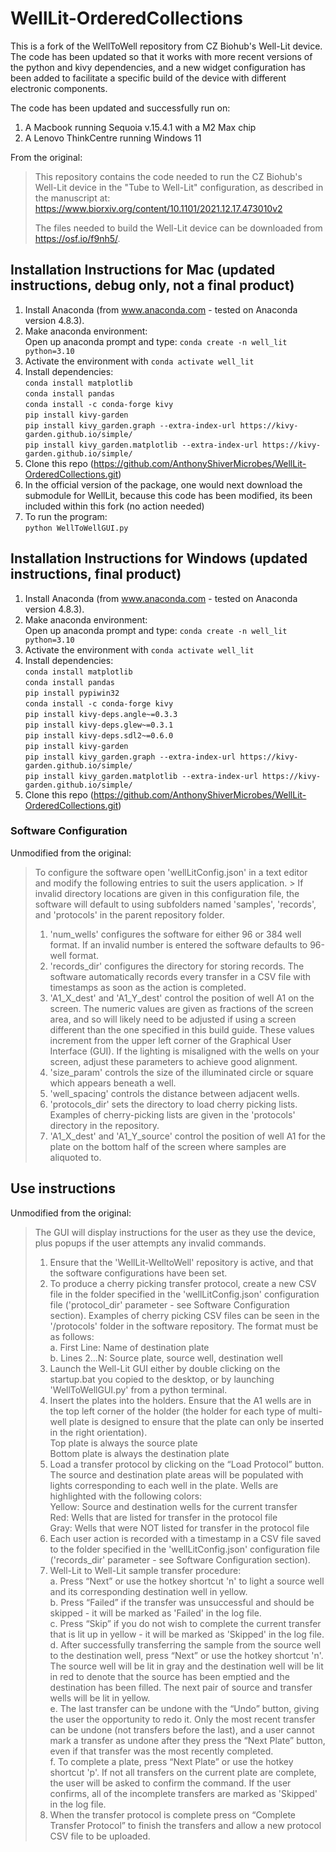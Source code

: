 # WellLit-OrderedCollections
This is a fork of the WellToWell repository from CZ Biohub's Well-Lit device. The code has been updated so that it works with more recent versions of the python and kivy dependencies, and a new widget configuration has been added to facilitate a specific build of the device with different electronic components.

The code has been updated and successfully run on:<br/>
1. A Macbook running Sequoia v.15.4.1 with a M2 Max chip
2. A Lenovo ThinkCentre running Windows 11

From the original:
> This repository contains the code needed to run the CZ Biohub's Well-Lit device in the "Tube to Well-Lit" configuration, as described in the manuscript at:
> https://www.biorxiv.org/content/10.1101/2021.12.17.473010v2
>
> The files needed to build the Well-Lit device can be downloaded from https://osf.io/f9nh5/.

## Installation Instructions for Mac (updated instructions, debug only, not a final product)

1. Install Anaconda (from www.anaconda.com - tested on Anaconda version 4.8.3).
2. Make anaconda environment:<br/>
        Open up anaconda prompt and type: `conda create -n well_lit python=3.10`
3. Activate the environment with `conda activate well_lit`
4. Install dependencies:<br/>
        `conda install matplotlib`<br/>
        `conda install pandas`<br/>
        `conda install -c conda-forge kivy`<br/>
        `pip install kivy-garden`<br/>
        `pip install kivy_garden.graph --extra-index-url https://kivy-garden.github.io/simple/ `<br/>
        `pip install kivy_garden.matplotlib --extra-index-url https://kivy-garden.github.io/simple/ `<br/>
5. Clone this repo (https://github.com/AnthonyShiverMicrobes/WellLit-OrderedCollections.git)<br/>
6. In the official version of the package, one would next download the submodule for WellLit, because this code has been modified, its been included within this fork (no action needed)<br/>
7. To run the program:<br/>
        `python WellToWellGUI.py`<br/>

## Installation Instructions for Windows (updated instructions, final product)

1. Install Anaconda (from www.anaconda.com - tested on Anaconda version 4.8.3).
2. Make anaconda environment:<br/>
        Open up anaconda prompt and type: `conda create -n well_lit python=3.10`
3. Activate the environment with `conda activate well_lit`
4. Install dependencies:<br/>
        `conda install matplotlib`<br/>
        `conda install pandas`<br/>
        `pip install pypiwin32`<br/>
        `conda install -c conda-forge kivy`<br/>
        `pip install kivy-deps.angle~=0.3.3`<br/>
        `pip install kivy-deps.glew~=0.3.1`<br/>
        `pip install kivy-deps.sdl2~=0.6.0`<br/>
        `pip install kivy-garden`<br/>
        `pip install kivy_garden.graph --extra-index-url https://kivy-garden.github.io/simple/ `<br/>
        `pip install kivy_garden.matplotlib --extra-index-url https://kivy-garden.github.io/simple/ `<br/>
5. Clone this repo (https://github.com/AnthonyShiverMicrobes/WellLit-OrderedCollections.git)<br/>


### Software Configuration
Unmodified from the original:<br/>
> To configure the software open 'wellLitConfig.json' in a text editor and modify the following entries to suit the users application. > If invalid directory locations are given in this configuration file, the software will default to using subfolders named 'samples', 'records', and 'protocols' in the parent repository folder.
> 
> 1. 'num_wells' configures the software for either 96 or 384 well format. If an invalid number is entered the software defaults to 96-well format.
> 2. 'records_dir' configures the directory for storing records. The software automatically records every transfer in a CSV file with timestamps as soon as the action is completed.
> 3. 'A1_X_dest' and 'A1_Y_dest' control the position of well A1 on the screen. The numeric values are given as fractions of the screen area, and so will likely need to be adjusted if using a screen different than the one specified in this build guide. These values increment from the upper left corner of the Graphical User Interface (GUI). If the lighting is misaligned with the wells on your screen, adjust these parameters to achieve good alignment.
> 4. 'size_param' controls the size of the illuminated circle or square which appears beneath a well.
> 5. 'well_spacing' controls the distance between adjacent wells.
> 6. 'protocols_dir' sets the directory to load cherry picking lists. Examples of cherry-picking lists are given in the 'protocols' directory in the repository.
> 7. 'A1_X_dest' and 'A1_Y_source' control the position of well A1 for the plate on the bottom half of the screen where samples are aliquoted to.

## Use instructions
Unmodified from the original:<br/>
> The GUI will display instructions for the user as they use the device, plus popups if the user attempts any invalid commands.
> 
> 1. Ensure that the 'WellLit-WelltoWell' repository is active, and that the software configurations have been set.
> 2. To produce a cherry picking transfer protocol, create a new CSV file in the folder specified in the 'wellLitConfig.json' configuration file ('protocol_dir' parameter - see Software Configuration section). Examples of cherry picking CSV files can be seen in the '/protocols' folder in the software repository. The format must be as follows:<br/>
>    a. First Line: Name of destination plate<br/>
>    b. Lines 2...N: Source plate, source well, destination well
> 3. Launch the Well-Lit GUI either by double clicking on the startup.bat you copied to the desktop, or by launching 'WellToWellGUI.py' from a python terminal.
> 4. Insert the plates into the holders. Ensure that the A1 wells are in the top left corner of the holder (the holder for each type of multi-well plate is designed to ensure that the plate can only be inserted in the right orientation).<br/>
>    Top plate is always the source plate<br/>
>    Bottom plate is always the destination plate
> 5. Load a transfer protocol by clicking on the “Load Protocol” button. The source and destination plate areas will be populated with lights corresponding to each well in the plate. Wells are highlighted with the following colors:<br/>
>    Yellow: Source and destination wells for the current transfer<br/>
>    Red: Wells that are listed for transfer in the protocol file<br/>
>    Gray: Wells that were NOT listed for transfer in the protocol file
> 6. Each user action is recorded with a timestamp in a CSV file saved to the folder specified in the 'wellLitConfig.json' configuration file ('records_dir' parameter - see Software Configuration section).
> 7. Well-Lit to Well-Lit sample transfer procedure:<br/>
>    a. Press “Next”  or use the hotkey shortcut 'n' to light a source well and its corresponding destination well in yellow.<br/>
>    b. Press “Failed” if the transfer was unsuccessful and should be skipped - it will be marked as 'Failed' in the log file.<br/>
>    c. Press “Skip” if you do not wish to complete the current transfer that is lit up in yellow - it will be marked as 'Skipped' in the log file.<br/>
>    d. After successfully transferring the sample from the source well to the destination well, press “Next” or use the hotkey shortcut 'n'. The source well will be lit in gray and the destination well will be lit in red to denote that the source has been emptied and the destination has been filled. The next pair of source and transfer wells will be lit in yellow.<br/>
>    e. The last transfer can be undone with the “Undo” button, giving the user the opportunity to redo it. Only the most recent transfer can be undone (not transfers before the last), and a user cannot mark a transfer as undone after they press the “Next Plate” button, even if that transfer was the most recently completed.<br/>
>    f. To complete a plate, press “Next Plate” or use the hotkey shortcut 'p'. If not all transfers on the current plate are complete, the user will be asked to confirm the command. If the user confirms, all of the incomplete transfers are marked as 'Skipped' in the log file.
> 8. When the transfer protocol is complete press on “Complete Transfer Protocol” to finish the transfers and allow a new protocol CSV file to be uploaded.

